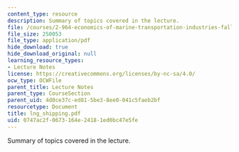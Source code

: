```yaml
---
content_type: resource
description: Summary of topics covered in the lecture.
file: /courses/2-964-economics-of-marine-transportation-industries-fall-2006/0747ac2f0673164e24181ed0bc47e5fe_lng_shipping.pdf
file_size: 250053
file_type: application/pdf
hide_download: true
hide_download_original: null
learning_resource_types:
- Lecture Notes
license: https://creativecommons.org/licenses/by-nc-sa/4.0/
ocw_type: OCWFile
parent_title: Lecture Notes
parent_type: CourseSection
parent_uid: 4d0ce37c-ed81-5be3-8ee0-041c5faeb2bf
resourcetype: Document
title: lng_shipping.pdf
uid: 0747ac2f-0673-164e-2418-1ed0bc47e5fe
---
```

Summary of topics covered in the lecture.